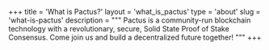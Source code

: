 +++
title = 'What is Pactus?'
layout = 'what_is_pactus'
type = 'about'
slug = 'what-is-pactus'
description = """
Pactus is a community-run blockchain technology with a revolutionary, secure, Solid State Proof of Stake Consensus.
Come join us and build a decentralized future together!
"""
+++
